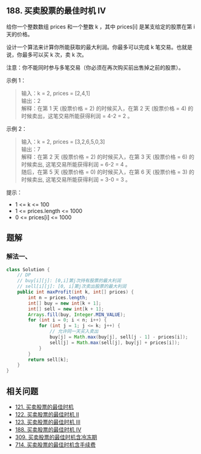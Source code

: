 ## 188. 买卖股票的最佳时机 IV

给你一个整数数组 prices 和一个整数 k ，其中 prices[i] 是某支给定的股票在第 i 天的价格。

设计一个算法来计算你所能获取的最大利润。你最多可以完成 k 笔交易。也就是说，你最多可以买 k 次，卖 k 次。

注意：你不能同时参与多笔交易（你必须在再次购买前出售掉之前的股票）。

 

示例 1：

>输入：k = 2, prices = [2,4,1]  
>输出：2  
>解释：在第 1 天 (股票价格 = 2) 的时候买入，在第 2 天 (股票价格 = 4) 的时候卖出，这笔交易所能获得利润 = 4-2 = 2 。  


示例 2：

>输入：k = 2, prices = [3,2,6,5,0,3]  
>输出：7  
>解释：在第 2 天 (股票价格 = 2) 的时候买入，在第 3 天 (股票价格 = 6) 的时候卖出, 这笔交易所能获得利润 = 6-2 = 4 。  
>     随后，在第 5 天 (股票价格 = 0) 的时候买入，在第 6 天 (股票价格 = 3) 的时候卖出, 这笔交易所能获得利润 = 3-0 = 3 。  
 

提示：

- 1 <= k <= 100
- 1 <= prices.length <= 1000
- 0 <= prices[i] <= 1000


## 题解

### 解法一、

```java
class Solution {
    // DP
    // buy[i][j]: [0,i]第j次持有股票的最大利润
    // sell[i][j]: [0, i]第j次卖出股票的最大利润
    public int maxProfit(int k, int[] prices) {
        int n = prices.length;
        int[] buy = new int[k + 1];
        int[] sell = new int[k + 1];
        Arrays.fill(buy, Integer.MIN_VALUE);
        for (int i = 0; i < n; i++) {
            for (int j = 1; j <= k; j++) {
                // 允许同一天买入卖出
                buy[j] = Math.max(buy[j], sell[j - 1] - prices[i]);
                sell[j] = Math.max(sell[j], buy[j] + prices[i]);
            }
        }
        return sell[k];
    }
}
```


## 相关问题

- [121. 买卖股票的最佳时机](./121.%20买卖股票的最佳时机.md)
- [122. 买卖股票的最佳时机 II](./122.%20买卖股票的最佳时机%20II.md)
- [123. 买卖股票的最佳时机 III](./123.%20买卖股票的最佳时机%20III.md)
- [188. 买卖股票的最佳时机 IV](./188.%20买卖股票的最佳时机%20IV.md)
- [309. 买卖股票的最佳时机含冷冻期](./309.%20买卖股票的最佳时机含冷冻期.md)
- [714. 买卖股票的最佳时机含手续费](./714.%20买卖股票的最佳时机含手续费.md)